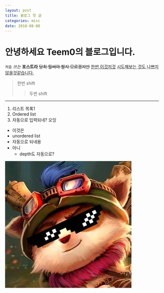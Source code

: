 ```yaml
---
layout: post
title: 블로그 첫 글
categories: misc
date: 2018-08-08
---
```


# 안녕하세요 Teem0의 블로그입니다.

`처음` *쓰는* **포스트라** ~~당최 뭘써야 할지 모르겠지만~~ [한번 이것저것](teem0.com) <abbr title="이거 되는거임?ㅋㅋ">시도해보는 것도 나쁘지 않을것같습니다. </abbr>
> 한번 shift
>> 두번 shift

---

1. 리스트 목록1
2. Ordered list
3. 자동으로 입력되네? 오잉


- 이것은 
- unordered list
- 자동으로 되네용
- 아니 
   - depth도 자동으로? 

![My Teemo Image caption](/assets/images/2018-08-08-first_posting/1.jpg)


